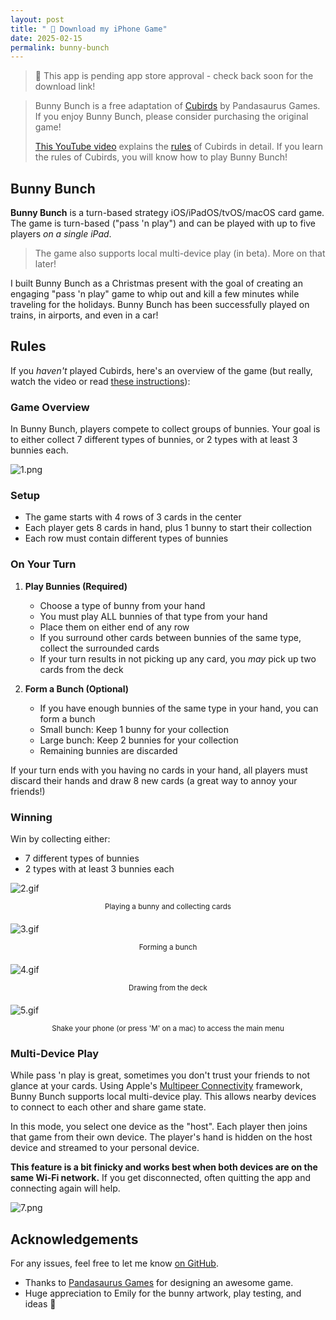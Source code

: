 ```yaml
---
layout: post
title: " 🐰 Download my iPhone Game"
date: 2025-02-15
permalink: bunny-bunch
---
```

<!-- ![1.png]({{site.url}}/assets/resources-bunny-bunch/1.png) -->

> 🔔 This app is pending app store approval - check back soon for the download link!

> Bunny Bunch is a free adaptation of [Cubirds](https://pandasaurusgames.com/products/cubirds) by Pandasaurus Games.  If you enjoy Bunny Bunch, please consider purchasing the original game!
>
> [This YouTube video](https://www.youtube.com/watch?v=HUP9Rz_gHqM) explains the [rules](https://www.ultraboardgames.com/cubirds/game-rules.php) of Cubirds in detail.  If you learn the rules of Cubirds, you will know how to play Bunny Bunch!

## Bunny Bunch

**Bunny Bunch** is a turn-based strategy iOS/iPadOS/tvOS/macOS card game. The game is turn-based ("pass 'n play") and can be played with up to five players _on a single iPad_.

> The game also supports local multi-device play (in beta). More on that later!

I built Bunny Bunch as a Christmas present with the goal of creating an engaging "pass 'n play" game to whip out and kill a few minutes while traveling for the holidays. Bunny Bunch has been successfully played on trains, in airports, and even in a car!

## Rules

If you _haven't_ played Cubirds, here's an overview of the game (but really, watch the video or read [these instructions](https://www.ultraboardgames.com/cubirds/game-rules.php)):

### Game Overview

In Bunny Bunch, players compete to collect groups of bunnies. Your goal is to either collect 7 different types of bunnies, or 2 types with at least 3 bunnies each.

![1.png]({{site.url}}/assets/resources-bunny-bunch/1.png)

### Setup
- The game starts with 4 rows of 3 cards in the center
- Each player gets 8 cards in hand, plus 1 bunny to start their collection
- Each row must contain different types of bunnies

### On Your Turn

1. **Play Bunnies (Required)**
   - Choose a type of bunny from your hand
   - You must play ALL bunnies of that type from your hand
   - Place them on either end of any row
   - If you surround other cards between bunnies of the same type, collect the surrounded cards
   - If your turn results in not picking up any card, you _may_ pick up two cards from the deck

2. **Form a Bunch (Optional)**
   - If you have enough bunnies of the same type in your hand, you can form a bunch
   - Small bunch: Keep 1 bunny for your collection
   - Large bunch: Keep 2 bunnies for your collection
   - Remaining bunnies are discarded

If your turn ends with you having no cards in your hand, all players must discard their hands and draw 8 new cards (a great way to annoy your friends!)

### Winning
Win by collecting either:
- 7 different types of bunnies
- 2 types with at least 3 bunnies each


![2.gif]({{site.url}}/assets/resources-bunny-bunch/2.gif)
<div markdown="1" style="text-align: center; margin-bottom: 20px;"><small>Playing a bunny and collecting cards</small>
</div>

![3.gif]({{site.url}}/assets/resources-bunny-bunch/3.gif)
<div markdown="1" style="text-align: center; margin-bottom: 20px;"><small>Forming a bunch</small>
</div>

![4.gif]({{site.url}}/assets/resources-bunny-bunch/4.gif)
<div markdown="1" style="text-align: center; margin-bottom: 20px;"><small>Drawing from the deck</small>
</div>

![5.gif]({{site.url}}/assets/resources-bunny-bunch/5.gif)
<div markdown="1" style="text-align: center; margin-bottom: 20px;"><small>Shake your phone (or press 'M' on a mac) to access the main menu</small>
</div>

<!--
![6.png]({{site.url}}/assets/resources-bunny-bunch/6.png)
<div markdown="1" style="text-align: center; margin-bottom: 20px;"><small>Play on your TV!</small>
</div>
-->

### Multi-Device Play

While pass 'n play is great, sometimes you don't trust your friends to not glance at your cards.  Using Apple's [Multipeer Connectivity](https://developer.apple.com/documentation/multipeerconnectivity) framework, Bunny Bunch supports local multi-device play.  This allows nearby devices to connect to each other and share game state.

In this mode, you select one device as the "host".  Each player then joins that game from their own device.  The player's hand is hidden on the host device and streamed to your personal device.

**This feature is a bit finicky and works best when both devices are on the same Wi-Fi network.** If you get disconnected, often quitting the app and connecting again will help.

![7.png]({{site.url}}/assets/resources-bunny-bunch/7.png)


<!-- **Interested in playing?  Grab a friend and [download today from the App Store](#)** -->

## Acknowledgements

For any issues, feel free to let me know [on GitHub](https://github.com/joshspicer/bunnybunch-release).

- Thanks to [Pandasaurus Games](https://pandasaurusgames.com) for designing an awesome game.
- Huge appreciation to Emily for the bunny artwork, play testing, and ideas 🙂
